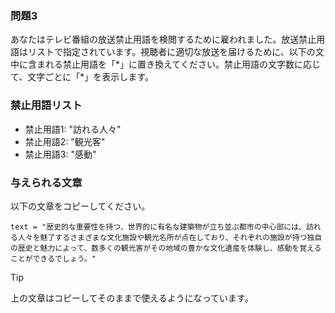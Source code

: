 ### 問題3
あなたはテレビ番組の放送禁止用語を検閲するために雇われました。放送禁止用語はリストで指定されています。視聴者に適切な放送を届けるために、以下の文中に含まれる禁止用語を「\*」に置き換えてください。禁止用語の文字数に応じて、文字ごとに「\*」を表示します。

### 禁止用語リスト
+ 禁止用語1: "訪れる人々"
+ 禁止用語2: "観光客"
+ 禁止用語3: "感動"

### 与えられる文章
以下の文章をコピーしてください。
```
text = "歴史的な重要性を持つ、世界的に有名な建築物が立ち並ぶ都市の中心部には、訪れる人々を魅了するさまざまな文化施設や観光名所が点在しており、それぞれの施設が持つ独自の歴史と魅力によって、数多くの観光客がその地域の豊かな文化遺産を体験し、感動を覚えることができるでしょう。"
```
> [!TIP]
> 上の文章はコピーしてそのままで使えるようになっています。